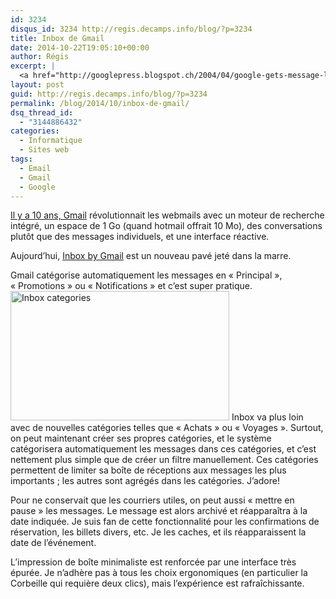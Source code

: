 ```yaml
---
id: 3234
disqus_id: 3234 http://regis.decamps.info/blog/?p=3234
title: Inbox de Gmail
date: 2014-10-22T19:05:10+00:00
author: Régis
excerpt: |
  <a href="http://googlepress.blogspot.ch/2004/04/google-gets-message-launches-gmail.html" title="Announce the Gmail, le 1er Avril 2004.">Il y a 10 ans, Gmail</a> révolutionnait les webmails. Aujourd'hui, <a href="http://googleblog.blogspot.com/2014/10/an-inbox-that-works-for-you.html">Inbox by Gmail</a> est un nouveau pavé jeté dans la marre.
layout: post
guid: http://regis.decamps.info/blog/?p=3234
permalink: /blog/2014/10/inbox-de-gmail/
dsq_thread_id:
  - "3144886432"
categories:
  - Informatique
  - Sites web
tags:
  - Email
  - Gmail
  - Google
---
```

[Il y a 10 ans, Gmail](http://googlepress.blogspot.ch/2004/04/google-gets-message-launches-gmail.html "Announce the Gmail, le 1er Avril 2004.") révolutionnait les webmails avec un moteur de recherche intégré, un espace de 1 Go (quand hotmail offrait 10 Mo), des conversations plutôt que des messages individuels, et une interface réactive.

Aujourd’hui, [Inbox by Gmail](http://googleblog.blogspot.com/2014/10/an-inbox-that-works-for-you.html) est un nouveau pavé jeté dans la marre.
  
<!--more-->

Gmail catégorise automatiquement les messages en « Principal », « Promotions » ou « Notifications » et c’est super pratique. [<img src="http://regis.decamps.info/blog/wp-content/uploads/2014/10/inbox_categories-350x207.gif" alt="Inbox categories" width="350" height="207" class="alignright size-medium wp-image-3239" />](http://regis.decamps.info/blog/wp-content/uploads/2014/10/inbox_categories.gif) Inbox va plus loin avec de nouvelles catégories telles que « Achats » ou « Voyages ». Surtout, on peut maintenant créer ses propres catégories, et le système catégorisera automatiquement les messages dans ces catégories, et c’est nettement plus simple que de créer un filtre manuellement. Ces catégories permettent de limiter sa boîte de réceptions aux messages les plus importants ; les autres sont agrégés dans les catégories. J’adore!

Pour ne conservait que les courriers utiles, on peut aussi « mettre en pause » les messages. Le message est alors archivé et réapparaîtra à la date indiquée. Je suis fan de cette fonctionnalité pour les confirmations de réservation, les billets divers, etc. Je les caches, et ils réapparaissent la date de l’événement.

L’impression de boîte minimaliste est renforcée par une interface très épurée. Je n’adhère pas à tous les choix ergonomiques (en particulier la Corbeille qui requière deux clics), mais l’expérience est rafraîchissante.

